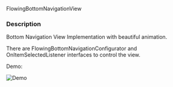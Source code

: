 FlowingBottomNavigationView

### Description
Bottom Navigation View Implementation with beautiful animation.

There are FlowingBottomNavigationConfigurator and OnItemSelectedListener interfaces to control
the view.

Demo:

![Demo](img/demo.git?raw=true "Demo")